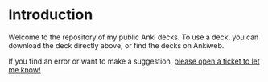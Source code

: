 # Introduction

Welcome to the repository of my public Anki decks. To use a deck, you can download the deck directly above, or find the decks on Ankiweb. 

If you find an error or want to make a suggestion,  [please open a ticket to let me know!](https://github.com/kln-rdn/anki-decks/issues)
